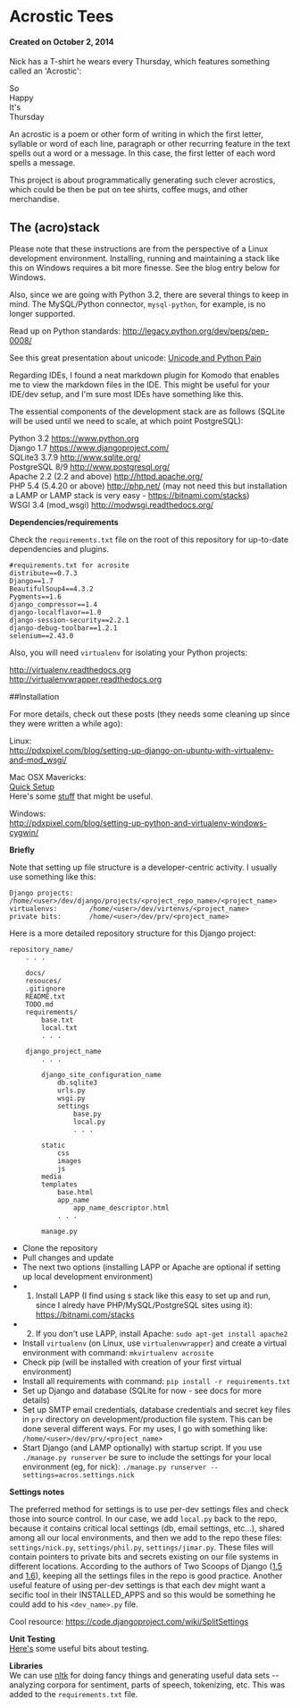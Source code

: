<!---
markdown syntax: http://daringfireball.net/projects/markdown/syntax
-->

# Acrostic Tees
#### Created on October 2, 2014

Nick has a T-shirt he wears every Thursday, which features something called an 'Acrostic':

So    
Happy    
It's    
Thursday

An acrostic is a poem or other form of writing in which the first letter, syllable or word of each line, paragraph or other recurring feature in the text spells out a word or a message.  In this case, the first letter of each word spells a message.

This project is about programmatically generating such clever acrostics, which could be then be put on tee shirts, coffee mugs, and other merchandise.

## The (acro)stack

Please note that these instructions are from the perspective of a Linux development environment. Installing, running and maintaining a stack like this on Windows requires a bit more finesse. See the blog entry below for Windows.

Also, since we are going with Python 3.2, there are several things to keep in mind. The MySQL/Python connector, `mysql-python`, for example, is no longer supported.

Read up on Python standards: <a href="http://legacy.python.org/dev/peps/pep-0008/" target="_blank">http://legacy.python.org/dev/peps/pep-0008/</a>

See this great presentation about unicode: <a href="http://nedbatchelder.com/text/unipain.html" target="_blank">Unicode and Python Pain</a>

Regarding IDEs, I found a neat markdown plugin for Komodo that enables me to view the markdown files in the IDE. This might be useful for your IDE/dev setup, and I'm sure most IDEs have something like this.

The essential components of the development stack are as follows (SQLite will be used until we need to scale, at which point PostgreSQL):

Python 3.2 <a href="https://www.python.org" target="_blank">https://www.python.org</a>    
Django 1.7 <a href="https://www.djangoproject.com/" target="_blank">https://www.djangoproject.com/</a>    
SQLite3 3.7.9 <a href="http://www.sqlite.org/" target="_blank">http://www.sqlite.org/</a>    
PostgreSQL 8/9 <a href="http://www.postgresql.org/" target="_blank">http://www.postgresql.org/</a>    
Apache 2.2 (2.2 and above) <a href="http://httpd.apache.org/" target="_blank">http://httpd.apache.org/</a>    
PHP 5.4 (5.4.20 or above) <a href="http://php.net/">http://php.net/</a> (may not need this but installation a LAMP or LAMP stack is very easy - <a href="https://bitnami.com/stacks" target="_blank">https://bitnami.com/stacks</a>)    
WSGI 3.4 (mod_wsgi) <a href="http://modwsgi.readthedocs.org/" target="_blank">http://modwsgi.readthedocs.org/</a>    

**Dependencies/requirements**

Check the `requirements.txt` file on the root of this repository for up-to-date dependencies and plugins.

    #requirements.txt for acrosite
    distribute==0.7.3
    Django==1.7
    BeautifulSoup4==4.3.2
    Pygments==1.6
    django_compressor==1.4
    django-localflavor==1.0
    django-session-security==2.2.1
    django-debug-toolbar==1.2.1
    selenium==2.43.0

Also, you will need `virtualenv` for isolating your Python projects:

<a href="http://virtualenv.readthedocs.org" target="_blank">http://virtualenv.readthedocs.org</a>    
<a href="http://virtualenvwrapper.readthedocs.org" target="_blank">http://virtualenvwrapper.readthedocs.org</a>

##Installation

For more details, check out these posts (they needs some cleaning up since they were written a while ago):

Linux:    
<a href="http://pdxpixel.com/blog/setting-up-django-on-ubuntu-with-virtualenv-and-mod_wsgi/" target="_blank">http://pdxpixel.com/blog/setting-up-django-on-ubuntu-with-virtualenv-and-mod_wsgi/</a>

Mac OSX Mavericks:  
[Quick Setup](http://www.merplerps.com/configuring-imac-mavericks-develop-django/)  
Here's some [stuff](http://blog.kristian.io/post/46338461184/how-i-develop-django-projects/) that might be useful.  

Windows:    
<a href="http://pdxpixel.com/blog/setting-up-python-and-virtualenv-windows-cygwin/" target="_blank">http://pdxpixel.com/blog/setting-up-python-and-virtualenv-windows-cygwin/</a>

**Briefly**

Note that setting up file structure is a developer-centric activity. I usually use something like this:

    Django projects:    /home/<user>/dev/django/projects/<project_repo_name>/<project_name>
    virtualenvs:        /home/<user>/dev/virtenvs/<project_name>
    private bits:       /home/<user>/dev/prv/<project_name>
    
Here is a more detailed repository structure for this Django project:

    repository_name/
        . . .
        
        docs/    
        resouces/    
        .gitignore    
        README.txt    
        TODO.md    
        requirements/
            base.txt
            local.txt
            . . .
        
        django_project_name
            . . .
            
            django_site_configuration_name
                db.sqlite3
                urls.py
                wsgi.py
                settings
                    base.py
                    local.py
                    . . .
                    
            static
                css
                images
                js
            media
            templates
                base.html
                app_name
                    app_name_descriptor.html
                . . .
                
            manage.py


- Clone the repository
- Pull changes and update
- The next two options (installing LAPP or Apache are optional if setting up local development environment)
- 1) Install LAPP (I find using s stack like this easy to set up and run, since I alredy have PHP/MySQL/PostgreSQL sites using it): <a href="https://bitnami.com/stacks" target="_blank">https://bitnami.com/stacks</a>
- 2) If you don't use LAPP, install Apache: `sudo apt-get install apache2`
- Install `virtualenv` (on Linux, use `virtualenvwrapper`) and create a virtual environment with command: `mkvirtualenv acrosite`
- Check pip (will be installed with creation of your first virtual environment)
- Install all requirements with command: `pip install -r requirements.txt`
- Set up Django and database (SQLite for now - see docs for more details)
- Set up SMTP email credentials, database credentials and secret key files in `prv` directory on development/production file system. This can be done several different ways. For my uses, I go with something like: `/home/<user>/dev/prv/<project_name>`
- Start Django (and LAMP optionally) with startup script. If you use `./manage.py runserver` be sure to include the settings for your local environment (eg, for nick): `./manage.py runserver --settings=acros.settings.nick`

**Settings notes**

The preferred method for settings is to use per-dev settings files and check those into source control. In our case, we add `local.py` back to the repo, because it contains critical local settings (db, email settings, etc...), shared among all our local environments, and then we add to the repo these files: `settings/nick.py`, `settings/phil.py`, `settings/jimar.py`. These files will contain pointers to private bits and secrets existing on our file systems in different locations. According to the authors of Two Scoops of Django (<a href="http://twoscoopspress.org/products/two-scoops-of-django-1-5" target="_blank">1.5</a> and <a href="http://twoscoopspress.org/products/two-scoops-of-django-1-6" target="_blank">1.6</a>), keeping all the settings files in the repo is good practice. Another useful feature of using per-dev settings is that each dev might want a secific tool in their INSTALLED_APPS and so this would be something he could add to his `<dev_name>.py` file.

Cool resource: <a href="https://code.djangoproject.com/wiki/SplitSettings" target="_blank">https://code.djangoproject.com/wiki/SplitSettings</a>

**Unit Testing**  
[Here's](http://docs.python-guide.org/en/latest/writing/tests/) some useful bits about testing.  

**Libraries**  
We can use [nltk](http://www.nltk.org/) for doing fancy things and generating useful data sets -- analyzing corpora for sentiment, parts of speech, tokenizing, etc. This was added to the `requirements.txt` file.
